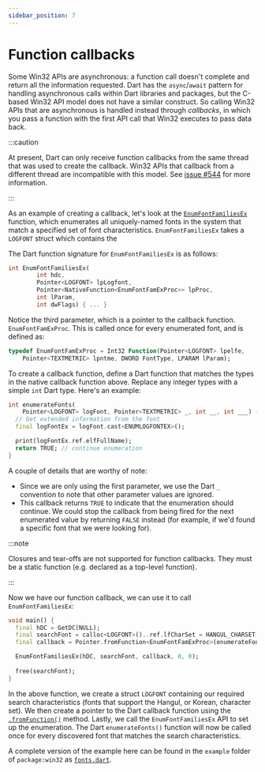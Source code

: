 ```yaml
---
sidebar_position: 7
---
```


# Function callbacks

Some Win32 APIs are asynchronous: a function call doesn't complete and return
all the information requested. Dart has the `async`/`await` pattern for handling
asynchronous calls within Dart libraries and packages, but the C-based Win32 API
model does not have a similar construct. So calling Win32 APIs that are
asynchronous is handled instead through _callbacks_, in which you pass a
function with the first API call that Win32 executes to pass data back.

:::caution

At present, Dart can only receive function callbacks from the same thread that
was used to create the callback. Win32 APIs that callback from a different
thread are incompatible with this model. See [issue
#544](https://github.com/dart-windows/win32/issues/544) for more information.

:::

As an example of creating a callback, let's look at the
[`EnumFontFamiliesEx`](https://learn.microsoft.com/windows/win32/api/wingdi/nf-wingdi-enumfontfamiliesexw)
function, which enumerates all uniquely-named fonts in the system that match a
specified set of font characteristics. `EnumFontFamiliesEx` takes a `LOGFONT`
struct which contains the

The Dart function signature for `EnumFontFamiliesEx` is as follows:

```dart
int EnumFontFamiliesEx(
        int hdc,
        Pointer<LOGFONT> lpLogfont,
        Pointer<NativeFunction<EnumFontFamExProc>> lpProc,
        int lParam,
        int dwFlags) { ... }
```

Notice the third parameter, which is a pointer to the callback function.
`EnumFontFamExProc`. This is called once for every enumerated font, and is
defined as:

```dart
typedef EnumFontFamExProc = Int32 Function(Pointer<LOGFONT> lpelfe,
    Pointer<TEXTMETRIC> lpntme, DWORD FontType, LPARAM lParam);
```

To create a callback function, define a Dart function that matches the types in
the native callback function above. Replace any integer types with a simple
`int` Dart type. Here's an example:

```dart
int enumerateFonts(
    Pointer<LOGFONT> logFont, Pointer<TEXTMETRIC> _, int __, int ___) {
  // Get extended information from the font
  final logFontEx = logFont.cast<ENUMLOGFONTEX>();

  print(logFontEx.ref.elfFullName);
  return TRUE; // continue enumeration
}
```

A couple of details that are worthy of note:

- Since we are only using the first parameter, we use the Dart `_` convention to
  note that other parameter values are ignored.
- This callback returns `TRUE` to indicate that the enumeration should continue.
  We could stop the callback from being fired for the next enumerated value by
  returning `FALSE` instead (for example, if we'd found a specific font that we
  were looking for).

:::note

Closures and tear-offs are not supported for function callbacks. They must be a
static function (e.g. declared as a top-level function).

:::

Now we have our function callback, we can use it to call `EnumFontFamiliesEx`:

```dart
void main() {
  final hDC = GetDC(NULL);
  final searchFont = calloc<LOGFONT>()..ref.lfCharSet = HANGUL_CHARSET;
  final callback = Pointer.fromFunction<EnumFontFamExProc>(enumerateFonts, 0);

  EnumFontFamiliesEx(hDC, searchFont, callback, 0, 0);
  
  free(searchFont);
}
```

In the above function, we create a struct `LOGFONT` containing our required
search characteristics (fonts that support the Hangul, or Korean, character
set). We then create a pointer to the Dart callback function using the
[`.fromFunction()`](https://api.dart.dev/stable/3.0.0/dart-ffi/Pointer/fromFunction.html)
method. Lastly, we call the `EnumFontFamiliesEx` API to set up the enumeration.
The Dart `enumerateFonts()` function will now be called once for every
discovered font that matches the search characteristics.

A complete version of the example here can be found in the `example` folder of
`package:win32` as
[`fonts.dart`](https://github.com/dart-windows/win32/blob/main/example/fonts.dart).
